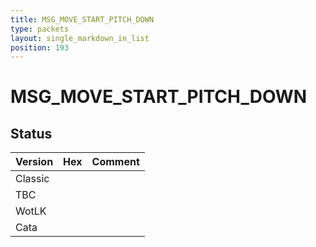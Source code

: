 ```yaml
---
title: MSG_MOVE_START_PITCH_DOWN
type: packets
layout: single_markdown_in_list
position: 193
---
```


# MSG_MOVE_START_PITCH_DOWN

## Status

Version | Hex | Comment
---------- | ---------- | ---------- 
Classic |  |  
TBC |  |  
WotLK |  |  
Cata |  |  

